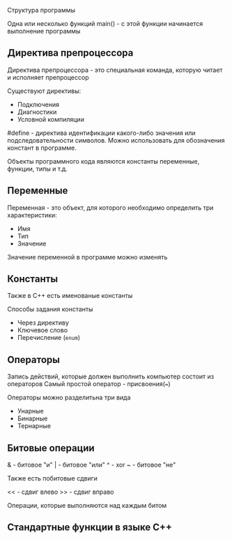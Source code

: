 


Структура программы

Одна или несколько функций
main() - с этой функции начинается выполнение программы 

## Директива препроцессора

Директива препроцессора - это специальная команда, которую читает и исполняет препроцессор

Существуют директивы:
- Подключения
- Диагностики
- Условной компиляции

 #define - директива идентификации какого-либо значения или подследовательности символов. Можно использовать для обозначения констант в программе.

Объекты программного кода являются константы переменные, функции, типы и т.д.

## Переменные

Переменная - это объект, для которого необходимо определить три характеристики:
- Имя
- Тип
- Значение

Значение переменной в программе можно изменять


## Константы

Также в С++ есть именованые константы

Способы задания константы
- Через директиву
- Ключевое слово
- Перечисление (`enum`)

## Операторы

Запись действий, которые должен выполнить компьютер состоит из операторов
Самый простой оператор - присвоения(`=`) 

Операторы можно разделитьна три вида
- Унарные
- Бинарные
- Тернарные

## Битовые операции

& - битовое "и"
| - битовое "или"
^ - xor
~ - битовое "не"

Также есть побитовые сдвиги

<< - сдвиг влево >> - сдвиг вправо

Операции, которые выполняются над каждым битом

## Стандартные функции в языке С++

